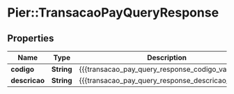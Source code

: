 # Pier::TransacaoPayQueryResponse

## Properties
Name | Type | Description | Notes
------------ | ------------- | ------------- | -------------
**codigo** | **String** | {{{transacao_pay_query_response_codigo_value}}} | [optional] 
**descricao** | **String** | {{{transacao_pay_query_response_descricao_value}}} | [optional] 


